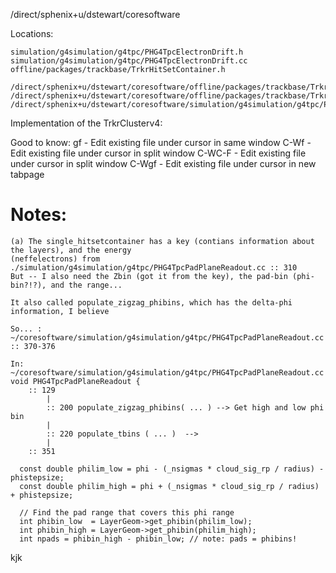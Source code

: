 /direct/sphenix+u/dstewart/coresoftware

Locations:

    simulation/g4simulation/g4tpc/PHG4TpcElectronDrift.h
    simulation/g4simulation/g4tpc/PHG4TpcElectronDrift.cc
    offline/packages/trackbase/TrkrHitSetContainer.h

    /direct/sphenix+u/dstewart/coresoftware/offline/packages/trackbase/TrkrClusterv4.cc
    /direct/sphenix+u/dstewart/coresoftware/offline/packages/trackbase/TrkrClusterv4.h
    /direct/sphenix+u/dstewart/coresoftware/simulation/g4simulation/g4tpc/PHG4TpcPadPlaneReadout.cc

Implementation of the TrkrClusterv4:

Good to know:
    gf - Edit existing file under cursor in same window
    C-Wf - Edit existing file under cursor in split window
    C-WC-F - Edit existing file under cursor in split window
    C-Wgf - Edit existing file under cursor in new tabpage


# Notes:
    (a) The single_hitsetcontainer has a key (contians information about the layers), and the energy 
    (neffelectrons) from ./simulation/g4simulation/g4tpc/PHG4TpcPadPlaneReadout.cc :: 310
    But -- I also need the Zbin (got it from the key), the pad-bin (phi-bin?!?), and the range...

    It also called populate_zigzag_phibins, which has the delta-phi information, I believe

    So... : ~/coresoftware/simulation/g4simulation/g4tpc/PHG4TpcPadPlaneReadout.cc :: 370-376

    In: ~/coresoftware/simulation/g4simulation/g4tpc/PHG4TpcPadPlaneReadout.cc
    void PHG4TpcPadPlaneReadout { 
        :: 129
            |
            :: 200 populate_zigzag_phibins( ... ) --> Get high and low phi bin
            | 
            :: 220 populate_tbins ( ... )  -->
            |
        :: 351
```
  const double philim_low = phi - (_nsigmas * cloud_sig_rp / radius) - phistepsize;
  const double philim_high = phi + (_nsigmas * cloud_sig_rp / radius) + phistepsize;

  // Find the pad range that covers this phi range
  int phibin_low  = LayerGeom->get_phibin(philim_low);
  int phibin_high = LayerGeom->get_phibin(philim_high);
  int npads = phibin_high - phibin_low; // note: pads = phibins!
```
kjk
